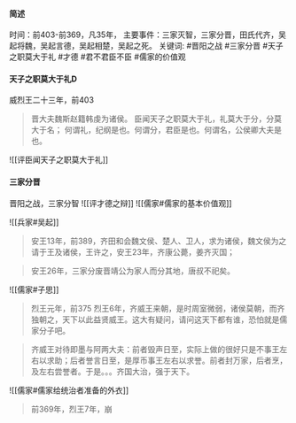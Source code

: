 #### 简述
时间：前403-前369，凡35年，
主要事件：三家灭智，三家分晋，田氏代齐，吴起将魏，吴起言德，吴起相楚，吴起之死。
关键词: #晋阳之战 #三家分晋 #天子之职莫大于礼 #才德 #君不君臣不臣
#儒家的价值观 


#### 天子之职莫大于礼D
威烈王二十三年，前403

>晋大夫魏斯赵籍韩虔为诸侯。
 臣闻天子之职莫大于礼，礼莫大于分，分莫大于名；
 何谓礼，纪纲是也。何谓分，君臣是也。何谓名，公侯卿大夫是也。

![[评臣闻天子之职莫大于礼]]

#### 三家分晋
 晋阳之战，三家分智
![[评才德之辩]]
![[儒家#儒家的基本价值观]]


![[兵家#吴起]]


> 安王13年，前389，齐田和会魏文侯、楚人、卫人，求为诸侯，魏文侯为之请于王及诸侯，王许之，安王23年，齐康公薨，姜齐灭国；

> 安王26年，三家分废晋靖公为家人而分其地，唐叔不祀矣。

![[儒家#子思]]


>烈王元年，前375
 烈王6年，齐威王来朝，是时周室微弱，诸侯莫朝，而齐独朝之，天下以此益贤威王。这大有疑问，请问这天下都有谁，恐怕就是儒家分子吧。

>齐威王对待即墨与阿两大夫：前者毁声日至，实际上做的很好只是不事王左右以求助；后者誉言日至，是厚币事王左右以求誉。前者封万家，后者烹，及左右尝誉者。于是。。。齐国大治，强于天下。

![[儒家#儒家给统治者准备的外衣]]


>前369年，烈王7年，崩



